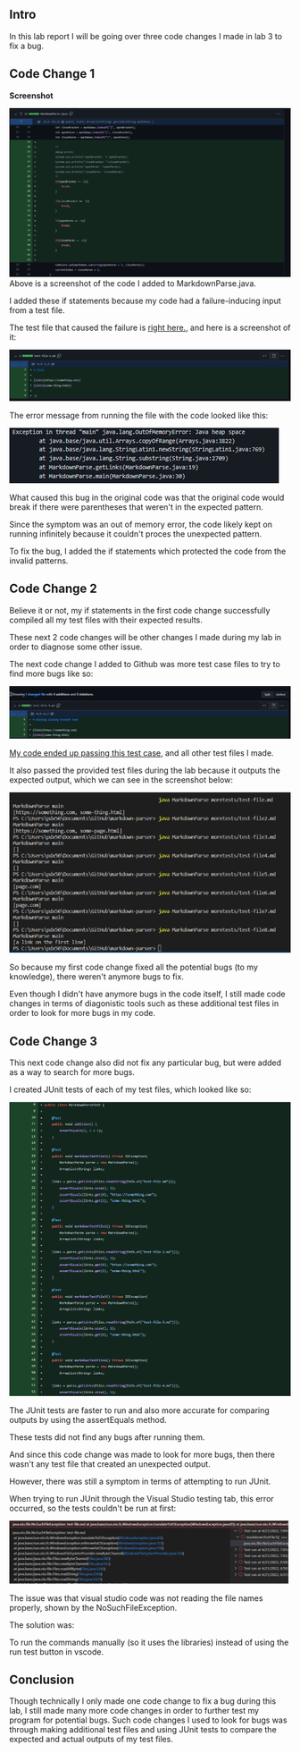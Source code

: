 ## Intro

In this lab report I will be going over three code changes I made in lab 3 to fix a bug.

## Code Change 1

**Screenshot**

![Image](report2pictures/1.png)	
Above is a screenshot of the code I added to MarkdownParse.java. 

I added these if statements because my code had a failure-inducing input from a test file.


The test file that caused the failure is [right here.](https://github.com/lexcion/markdown-parser/commit/6c85b60fc69188f72dd4140bdbe0e2318f8d3837), and here is a screenshot of it:

![Image](report2pictures/testfile1.png)

The error message from running the file with the code looked like this:

![Image](report2pictures/symptom1.png)


What caused this bug in the original code was that the original code would break if there were parentheses that weren't in the expected pattern. 

Since the symptom was an out of memory error, the code likely kept on running infinitely because it couldn't proces the unexpected pattern.

To fix the bug, I added the if statements which protected the code from the invalid patterns.

## Code Change 2

Believe it or not, my if statements in the first code change successfully compiled all my test files with their expected results. 

These next 2 code changes will be other changes I made during my lab in order to diagnose some other issue.

The next code change I added to Github was more test case files to try to find more bugs like so:

![Image](report2pictures/22.png)	

[My code ended up passing this test case,](https://github.com/lexcion/markdown-parser/commit/355f64b4c1be327b4f7c1c34123da2ac41ab338d) and all other test files I made.

It also passed the provided test files during the lab because it outputs the expected output, which we can see in the screenshot below:


![Image](report2pictures/symptom22.png)

So because my first code change fixed all the potential bugs (to my knowledge), there weren't anymore bugs to fix.

Even though I didn't have anymore bugs in the code itself, I still made code changes in terms of diagonistic tools such as these additional test files in order to look for more bugs in my code.

## Code Change 3

This next code change also did not fix any particular bug, but were added as a way to search for more bugs.

I created JUnit tests of each of my test files, which looked like so:

![Image](report2pictures/3.png)	

The JUnit tests are faster to run and also more accurate for comparing outputs by using the assertEquals method.

These tests did not find any bugs after running them.

And since this code change was made to look for more bugs, then there wasn't any test file that created an unexpected output.

However, there was still a symptom in terms of attempting to run JUnit.

When trying to run JUnit through the Visual Studio testing tab, this error occurred, so the tests couldn't be run at first:

![Image](report2pictures/symptom3.png)

The issue was that visual studio code was not reading the file names properly, shown by the NoSuchFileException.

The solution was:

To run the commands manually (so it uses the libraries) instead of using the run test button in vscode.

## Conclusion

Though technically I only made one code change to fix a bug during this lab, I still made many more code changes in order to further test my program for potential bugs. Such code changes I used to look for bugs was through making additional test files and using JUnit tests to compare the expected and actual outputs of my test files.